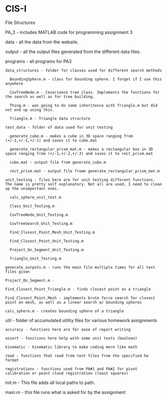 # CIS-I

File Structures

PA_3 - includes MATLAB code for programming assignment 3

  data - all the data from the website.
    
  output - all the output files generated from the different data files.
    
  programs - all programs for PA3
  
    data_structures - folder for classes used for different search methods
    
      BoundingSphere.m - class for bounding sphere. I forget if I use this anywhere
      
      CovTreeNode.m - Covariance tree class. Implements the functions for the search as well as for tree building.
      
      Thing.m - was going to do some inheritence with Triangle.m but did not end up using this.
      
      Triangle.m - Triangle data structure
      
    test_data - folder of data used for unit testing
    
      generate_cube.m - makes a cube in 3D space ranging from (+/-1,+/-1,+/-1) and saves it to cube.mat
      
      generate_rectangular_prism_mat.m - makes a rectangular box in 3D space ranging from (+/-1,+/-2,+/-3) and saves it to rect_prism.mat
      
      cube.mat - output file from generate_cube.m
      
      rect_prism.mat - output file frome generate_rectangular_prism_mat.m
      
    unit_testing - files here are for unit testing different functions. The name is pretty self explanatory. Not all are used, I need to clean up the unimportant ones.
    
      calc_sphere_unit_test.m
      
      Class_Unit_Testing.m
      
      CovTreeNode_Unit_Testing.m
      
      CovTreeSearch_Unit_Testing.m
      
      Find_Closest_Point_Mesh_Unit_Testing.m
      
      Find_Closest_Point_Unit_Testing.m
      
      Project_On_Segment_Unit_Testing.m
      
      Triangle_Unit_Testing.m
      
    generate_outputs.m - runs the main file multiple times for all text files given 
    
    Project_On_Segment.m - 
    
    Find_Closest_Point_Triangle.m - finds closest point on a triangle
    
    Find_Closest_Point_Mesh - implements brute force search for closest point on mesh, as well as a linear search w/ bounding spheres
    
    calc_sphere.m - creates bounding sphere of a triangle
    
  util - folder of accumulated utility files for various homework assignments
  
    accuracy - functions here are for ease of report writing
      
    assert - functions here help with some unit tests (boolean)
    
    kinematic - kinematic library to make coding more like math
    
    read - functions that read from text files from the specified hw format
    
    registrations - functions used from PA#1 and PA#2 for pivot calibration or point cloud registration (least squares)
  
  init.m - This file adds all local paths to path.
  
  main.m - this file runs what is asked for by the assignment
